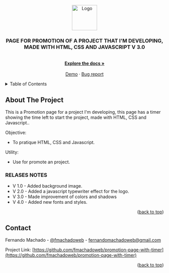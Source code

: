 <div id="top"></div>



<!-- PROJECT LOGO -->
<br />
<div align="center">
  <a href="#">
    <img src="https://github.com/othneildrew/Best-README-Template/raw/master/images/logo.png" alt="Logo" width="80" height="80">
  </a>

  <h3 align="center">PAGE FOR PROMOTION OF A PROJECT THAT I'M DEVELOPING, MADE WITH HTML, CSS AND JAVASCRIPT V 3.0</h3>

  <p align="center">
    <br />
    <a href="https://github.com/fmachadoweb/promotion-page-with-timer/"><strong>Explore the docs »</strong></a>
    <br />
    <br />
    <a href="https://hardtek.com.br/timer/">Demo</a>
    ·
    <a href="mailto:fernandomachadoweb@gmail.com">Bug report</a>

  </p>
</div>



<!-- TABLE OF CONTENTS -->
<details>
  <summary>Table of Contents</summary>
  <ul>
    <li><a href="#about-the-project">About The Project</a></li>
    <li><a href="#contact">Contact</a></li>
  </ul>
</details>



<!-- ABOUT THE PROJECT -->
## About The Project

This is a Promotion page for a project I'm developing, this page has a timer showing the time left to start the project, made with HTML, CSS and Javascript..

Objective:
* To pratique HTML, CSS and Javascript.

Utility:
* Use for promote an project.



<!-- RELASES NOTES -->
### RELASES NOTES

* V 1.0 - Added background image.
* V 2.0 - Added a javascript typewriter effect for the logo.
* V 3.0 - Made improvement of colors and shadows
* V 4.0 - Added new fonts and styles.



<p align="right">(<a href="#top">back to top</a>)</p>



<!-- CONTACT -->
## Contact

Fernando Machado - [@fmachadoweb](https://twitter.com/fmachadoweb) - fernandomachadoweb@gmail.com

Project Link: [https://github.com/fmachadoweb/promotion-page-with-timer](https://github.com/fmachadoweb/promotion-page-with-timer)

<p align="right">(<a href="#top">back to top</a>)</p>

